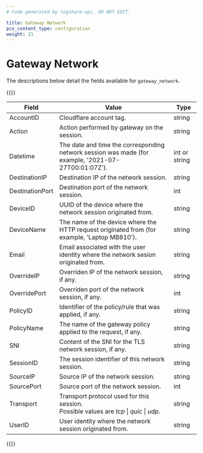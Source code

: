 ```yaml
---
# Code generated by logshare-api. DO NOT EDIT.

title: Gateway Network
pcx_content_type: configuration
weight: 21
---
```


# Gateway Network

The descriptions below detail the fields available for `gateway_network`.

{{<table-wrap>}}

| Field | Value | Type |
| -- | -- | -- |
| AccountID | Cloudflare account tag. | string |
| Action | Action performed by gateway on the session. | string |
| Datetime | The date and time the corresponding network session was made (for example, '2021-07-27T00:01:07Z'). | int or string |
| DestinationIP | Destination IP of the network session. | string |
| DestinationPort | Destination port of the network session. | int |
| DeviceID | UUID of the device where the network session originated from. | string |
| DeviceName | The name of the device where the HTTP request originated from (for example, 'Laptop MB810'). | string |
| Email | Email associated with the user identity where the network sesion originated from. | string |
| OverrideIP | Overriden IP of the network session, if any. | string |
| OverridePort | Overriden port of the network session, if any. | int |
| PolicyID | Identifier of the policy/rule that was applied, if any. | string |
| PolicyName | The name of the gateway policy applied to the request, if any. | string |
| SNI | Content of the SNI for the TLS network session, if any. | string |
| SessionID | The session identifier of this network session. | string |
| SourceIP | Source IP of the network session. | string |
| SourcePort | Source port of the network session. | int |
| Transport | Transport protocol used for this session. <br />Possible values are <em>tcp</em> \| <em>quic</em> \| <em>udp</em>. | string |
| UserID | User identity where the network session originated from. | string |

{{</table-wrap>}}
